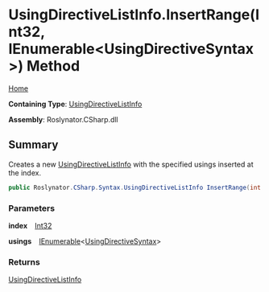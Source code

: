 # UsingDirectiveListInfo\.InsertRange\(Int32, IEnumerable\<UsingDirectiveSyntax>\) Method

[Home](../../../../../README.md)

**Containing Type**: [UsingDirectiveListInfo](../README.md)

**Assembly**: Roslynator\.CSharp\.dll

## Summary

Creates a new [UsingDirectiveListInfo](../README.md) with the specified usings inserted at the index\.

```csharp
public Roslynator.CSharp.Syntax.UsingDirectiveListInfo InsertRange(int index, System.Collections.Generic.IEnumerable<Microsoft.CodeAnalysis.CSharp.Syntax.UsingDirectiveSyntax> usings)
```

### Parameters

**index** &ensp; [Int32](https://docs.microsoft.com/en-us/dotnet/api/system.int32)

**usings** &ensp; [IEnumerable](https://docs.microsoft.com/en-us/dotnet/api/system.collections.generic.ienumerable-1)\<[UsingDirectiveSyntax](https://docs.microsoft.com/en-us/dotnet/api/microsoft.codeanalysis.csharp.syntax.usingdirectivesyntax)>

### Returns

[UsingDirectiveListInfo](../README.md)

